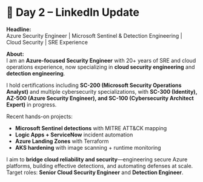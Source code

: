 # 📄 Day 2 – LinkedIn Update

**Headline:**  
Azure Security Engineer | Microsoft Sentinel & Detection Engineering | Cloud Security | SRE Experience

**About:**  
I am an **Azure-focused Security Engineer** with 20+ years of SRE and cloud operations experience, now specializing in **cloud security engineering** and **detection engineering**.

I hold certifications including **SC-200 (Microsoft Security Operations Analyst)** and multiple cybersecurity specializations, with **SC-300 (Identity), AZ-500 (Azure Security Engineer), and SC-100 (Cybersecurity Architect Expert)** in progress.

Recent hands-on projects:  
- **Microsoft Sentinel detections** with MITRE ATT&CK mapping  
- **Logic Apps + ServiceNow** incident automation  
- **Azure Landing Zones** with Terraform  
- **AKS hardening** with image scanning + runtime monitoring

I aim to **bridge cloud reliability and security**—engineering secure Azure platforms, building effective detections, and automating defenses at scale. Target roles: **Senior Cloud Security Engineer** and **Detection Engineer**.
